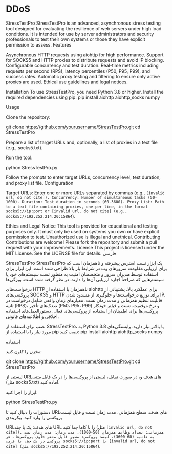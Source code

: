 # DDoS
StressTestPro
StressTestPro is an advanced, asynchronous stress testing tool designed for evaluating the resilience of web servers under high load conditions. It is intended for use by server administrators and security professionals to test their own systems or those they have explicit permission to assess.
Features

Asynchronous HTTP requests using aiohttp for high performance.
Support for SOCKS5 and HTTP proxies to distribute requests and avoid IP blocking.
Configurable concurrency and test duration.
Real-time metrics including requests per second (RPS), latency percentiles (P50, P95, P99), and success rates.
Automatic proxy testing and filtering to ensure only active proxies are used.
Ethical use guidelines and legal notices.

Installation
To use StressTestPro, you need Python 3.8 or higher. Install the required dependencies using pip:
pip install aiohttp aiohttp_socks numpy

Usage

Clone the repository:

git clone https://github.com/yourusername/StressTestPro.git
cd StressTestPro


Prepare a list of target URLs and, optionally, a list of proxies in a text file (e.g., socks5.txt).

Run the tool:


python StressTestPro.py

Follow the prompts to enter target URLs, concurrency level, test duration, and proxy list file.
Configuration

Target URLs: Enter one or more URLs separated by commas (e.g., `[invalid url, do not cite]).
Concurrency: Number of simultaneous tasks (50-1000).
Duration: Test duration in seconds (60-3600).
Proxy List: Path to a text file containing proxies, one per line, in the format socks5://ip:port or [invalid url, do not cite] (e.g., socks5://192.252.214.20:15864`).

Ethics and Legal Notice
This tool is provided for educational and testing purposes only. It must only be used on systems you own or have explicit permission to test. Unauthorized use is illegal and unethical.
Contributing
Contributions are welcome! Please fork the repository and submit a pull request with your improvements.
License
This project is licensed under the MIT License. See the LICENSE file for details.
فارسی


StressTestPro
StressTestPro یک ابزار تست استرس پیشرفته و ناهمزمان است که برای ارزیابی مقاومت سرورهای وب در شرایط بار بالا طراحی شده است. این ابزار برای استفاده توسط مدیران سرور و متخصصان امنیت به منظور تست سیستم‌های خود یا سیستم‌هایی که صراحتاً اجازه ارزیابی آن‌ها را دارند، در نظر گرفته شده است.
ویژگی‌ها

درخواست‌های HTTP ناهمزمان با استفاده از aiohttp برای عملکرد بالا.
پشتیبانی از پروکسی‌های SOCKS5 و HTTP برای توزیع درخواست‌ها و جلوگیری از مسدود شدن IP.
قابلیت تنظیم همزمانی و مدت زمان تست.
معیارهای زمان واقعی شامل درخواست در ثانیه (RPS)، صدک‌های تأخیر (P50، P95، P99) و نرخ موفقیت.
تست و فیلتر خودکار پروکسی‌ها برای اطمینان از استفاده از پروکسی‌های فعال.
دستورالعمل‌های استفاده اخلاقی و اطلاعیه‌های قانونی.

نصب
برای استفاده از StressTestPro، به Python 3.8 یا بالاتر نیاز دارید. وابستگی‌های مورد نیاز را با استفاده از pip نصب کنید:
pip install aiohttp aiohttp_socks numpy

استفاده

مخزن را کلون کنید:

git clone https://github.com/yourusername/StressTestPro.git
cd StressTestPro


لیستی از URLهای هدف و، در صورت تمایل، لیستی از پروکسی‌ها را در یک فایل متنی (مثل socks5.txt) آماده کنید.

ابزار را اجرا کنید:


python StressTestPro.py

دستورات را دنبال کنید تا URLهای هدف، سطح همزمانی، مدت زمان تست و فایل لیست پروکسی را وارد کنید.
پیکربندی

URLهای هدف: یک یا چند URL را با کاما جدا کنید (مثل `[invalid url, do not cite]).
همزمانی: تعداد وظایف همزمان (50-1000).
مدت زمان: مدت زمان تست به ثانیه (60-3600).
لیست پروکسی: مسیر فایل متنی حاوی پروکسی‌ها، هر پروکسی در یک خط، با فرمت socks5://ip:port یا [invalid url, do not cite] (مثل socks5://192.252.214.20:15864`).

